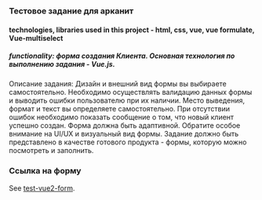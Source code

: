### Тестовое задание для арканит 

#### technologies, libraries used in this project - html, css, vue, vue formulate, Vue-multiselect
##### functionality: форма создания Клиента. Основная технология по выполнению задания - Vue.js.
Описание задания:
Дизайн и внешний вид формы вы выбираете самостоятельно.
Необходимо осуществлять валидацию данных формы и выводить ошибки пользователю при их наличии. Место выведения, формат и текст вы определяете самостоятельно.
При отсутствии ошибок необходимо показать сообщение о том, что новый клиент успешно создан.
Форма должна быть адаптивной.
Обратите особое внимание на UI/UX и визуальный вид формы.
Задание должно быть представлено в качестве готового продукта - формы, которую можно посмотреть и заполнить.


### Ссылка на форму
See [test-vue2-form](https://test-form-vue.web.app/).
